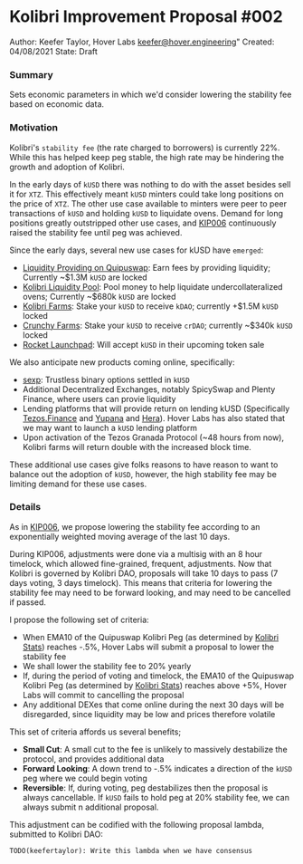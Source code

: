# Kolibri Improvement Proposal #002

Author: Keefer Taylor, Hover Labs <keefer@hover.engineering>"
Created: 04/08/2021
State: Draft

### Summary

Sets economic parameters in which we'd consider lowering the stability fee based on economic data.

### Motivation

Kolibri's `stability fee` (the rate charged to borrowers) is currently 22%. While this has helped keep peg stable, the high rate may be hindering the growth and adoption of Kolibri. 

In the early days of `kUSD` there was nothing to do with the asset besides sell it for `XTZ`. This effectively meant `kUSD` minters could take long positions on the price of `XTZ`. The other use case available to minters were peer to peer transactions of `kUSD` and holding `kUSD` to liquidate ovens. Demand for long positions greatly outstripped other use cases, and [KIP006](https://forum.tezosagora.org/t/kolibri-governance-proposal-6-continuous-increase-of-the-stability-fee-to-reach-peg/2851) continuously raised the stability fee until peg was achieved. 

Since the early days, several new use cases for kUSD have `emerged`:
- [Liquidity Providing on Quipuswap](https://analytics.quipuswap.com/pairs/KT1K4EwTpbvYN9agJdjpyJm4ZZdhpUNKB3F6): Earn fees by providing liquidity; Currently ~$1.3M `kUSD` are locked
- [Kolibri Liquidity Pool](https://kolibri.finance/liquidity-pool): Pool money to help liquidate undercollateralized ovens; Currently ~$680k `kUSD` are locked
- [Kolibri Farms](https://kolibri.finance/farming): Stake your `kUSD` to receive `kDAO`; currently +$1.5M `kUSD` locked
- [Crunchy Farms](https://app.crunchy.network/#/farms): Stake your `kUSD` to receive `crDAO`; currently ~$340k `kUSD` locked
- [Rocket Launchpad](https://twitter.com/Rocketlaunchpd/status/1422394040839024641?s=20): Will accept `kUSD` in their upcoming token sale

We also anticipate new products coming online, specifically:
- [sexp](https://gitlab.com/smartcontractlabs/sexp-binary-options/-/blob/master/README.md): Trustless binary options settled in `kUSD`
- Additional Decentralized Exchanges, notably SpicySwap and Plenty Finance, where users can provie liquidity
- Lending platforms that will provide return on lending kUSD (Specifically [Tezos.Finance](https://tezos.finance/) and [Yupana](https://yupana.finance/) and [Hera](https://docs.heranetwork.co/#2-2-lending)). Hover Labs has also stated that we may want to launch a `kUSD` lending platform
- Upon activation of the Tezos Granada Protocol (~48 hours from now), Kolibri farms will return double with the increased block time. 

These additional use cases give folks reasons to have reason to want to balance out the adoption of `kUSD`, however, the high stability fee may be limiting demand for these use cases.

### Details

As in [KIP006](https://forum.tezosagora.org/t/kolibri-governance-proposal-6-continuous-increase-of-the-stability-fee-to-reach-peg/2851), we propose lowering the stability fee according to an exponentially weighted moving average of the last 10 days. 

During KIP006, adjustments were done via a multisig with an 8 hour timelock, which allowed fine-grained, frequent, adjustments. Now that Kolibri is governed by Kolibri DAO, proposals will take 10 days to pass (7 days voting, 3 days timelock). This means that criteria for lowering the stability fee may need to be forward looking, and may need to be cancelled if passed. 

I propose the following set of criteria:
- When EMA10 of the Quipuswap Kolibri Peg (as determined by [Kolibri Stats](https://p.datadoghq.com/sb/e72980047-41e546b0c453a72015620c4d8002646b?theme=dark&tile_size=xl&tpl_var_network=mainnet&from_ts=1627510220124&to_ts=1628115020124&live=true)) reaches -.5%, Hover Labs will submit a proposal to lower the stability fee
- We shall lower the stability fee to 20% yearly
- If, during the period of voting and timelock, the EMA10 of the Quipuswap Kolibri Peg (as determined by [Kolibri Stats](https://p.datadoghq.com/sb/e72980047-41e546b0c453a72015620c4d8002646b?theme=dark&tile_size=xl&tpl_var_network=mainnet&from_ts=1627510220124&to_ts=1628115020124&live=true)) reaches above +5%, Hover Labs will commit to cancelling the proposal
- Any additional DEXes that come online during the next 30 days will be disregarded, since liquidity may be low and prices therefore volatile

This set of criteria affords us several benefits;
- **Small Cut**: A small cut to the fee is unlikely to massively destabilize the protocol, and provides additional data
- **Forward Looking**: A down trend to -.5% indicates a direction of the `kUSD` peg where we could begin voting
- **Reversible**: If, during voting, peg destabilizes then the proposal is always cancellable. If `kUSD` fails to hold peg at 20% stability fee, we can always submit n additional proposal. 

This adjustment can be codified with the following proposal lambda, submitted to Kolibri DAO:
```
TODO(keefertaylor): Write this lambda when we have consensus
```
